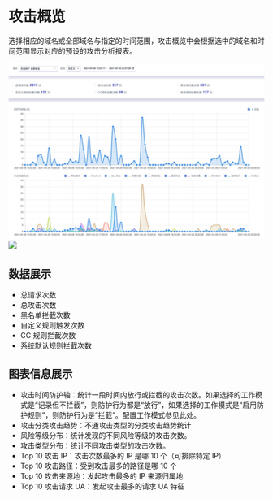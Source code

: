 # 攻击概览

选择相应的域名或全部域名与指定的时间范围，攻击概览中会根据选中的域名和时间范围显示对应的预设的攻击分析报表。

![](/images/attack_analysis-get_report_1.jpg)
![](/images/attack_analysis-get_report_2.jpg)

## 数据展示

- 总请求次数
- 总攻击次数
- 黑名单拦截次数
- 自定义规则触发次数
- CC 规则拦截次数
- 系统默认规则拦截次数

## 图表信息展示

- 攻击时间防护轴：统计一段时间内放行或拦截的攻击次数。如果选择的工作模式是“记录但不拦截”，则防护行为都是“放行”，如果选择的工作模式是“启用防护规则”，则防护行为是“拦截”。配置工作模式参见此处。
- 攻击分类攻击趋势：不通攻击类型的分类攻击趋势统计
- 风险等级分布：统计发现的不同风险等级的攻击次数。
- 攻击类型分布：统计不同攻击类型的攻击次数。
- Top 10 攻击 IP：攻击次数最多的 IP 是哪 10 个（可排除特定 IP）
- Top 10 攻击路径：受到攻击最多的路径是哪 10 个
- Top 10 攻击来源地：发起攻击最多的 IP 来源归属地
- Top 10 攻击请求 UA：发起攻击最多的请求 UA 特征
